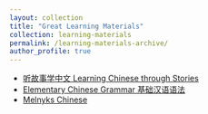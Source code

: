 ```yaml
---
layout: collection
title: "Great Learning Materials"
collection: learning-materials
permalink: /learning-materials-archive/
author_profile: true
---
```


* [听故事学中文 Learning Chinese through Stories](https://itunes.apple.com/us/podcast/%E5%90%AC%E6%95%85%E4%BA%8B%E5%AD%A6%E4%B8%AD%E6%96%87-learning-chinese-through-stories/id942258146?mt=2)
* [Elementary Chinese Grammar 基础汉语语法](/assets/docs/elementary-chinese-grammar.pdf)
* [Melnyks Chinese](https://www.melnyks.com/learn-chinese)
